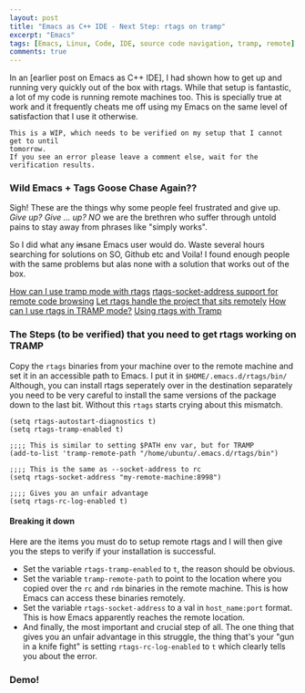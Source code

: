 ```yaml
---
layout: post
title: "Emacs as C++ IDE - Next Step: rtags on tramp"
excerpt: "Emacs"
tags: [Emacs, Linux, Code, IDE, source code navigation, tramp, remote]
comments: true
---
```

In an [earlier post on Emacs as C++ IDE], I had shown how to get up and running
very quickly out of the box with rtags. While that setup is fantastic, a lot of
my code is running remote machines too. This is specially true at work and it
frequently cheats me off using my Emacs on the same level of satisfaction that I
use it otherwise.

```
This is a WIP, which needs to be verified on my setup that I cannot get to until
tomorrow.
If you see an error please leave a comment else, wait for the verification results.
```

### Wild Emacs + Tags Goose Chase Again??
Sigh! These are the things why some people feel frustrated and give up.
*Give up? Give ... up? NO* we are the brethren who suffer through untold pains
to stay away from phrases like "simply works".

So I did what any ~~in~~sane Emacs user would do. Waste several hours searching
for solutions on SO, Github etc and Voila! I found enough people with the same
problems but alas none with a solution that works out of the box.

[How can I use tramp mode with
rtags](https://github.com/Andersbakken/rtags/issues/477)
[rtags-socket-address support for remote code browsing](https://github.com/Andersbakken/rtags/pull/1303)
[Let rtags handle the project that sits remotely](https://github.com/Andersbakken/rtags/pull/546)
[How can I use rtags in TRAMP mode?](https://github.com/Andersbakken/rtags/issues/1206)
[Using rtags with Tramp](https://github.com/Andersbakken/rtags/issues/1240)

### The Steps (to be verified) that you need to get rtags working on TRAMP
Copy the ``rtags`` binaries from your machine over to the remote machine and set
it in an accessible path to Emacs. I put it in ``$HOME/.emacs.d/rtags/bin/``
Although, you can install rtags seperately over in the destination separately
you need to be very careful to install the same versions of the package down to
the last bit. Without this ``rtags`` starts crying about this mismatch.
```
(setq rtags-autostart-diagnostics t)
(setq rtags-tramp-enabled t)

;;;; This is similar to setting $PATH env var, but for TRAMP
(add-to-list 'tramp-remote-path "/home/ubuntu/.emacs.d/rtags/bin")

;;;; This is the same as --socket-address to rc
(setq rtags-socket-address "my-remote-machine:8998")

;;;; Gives you an unfair advantage
(setq rtags-rc-log-enabled t)
```

#### Breaking it down
Here are the items you must do to setup remote rtags and I will then give you
the steps to verify if your installation is successful.
+ Set the variable ``rtags-tramp-enabled`` to ``t``, the reason should be obvious.
+ Set the variable ``tramp-remote-path`` to point to the location where you
  copied over the ``rc`` and ``rdm`` binaries in the remote machine. This is how
  Emacs can access these binaries remotely.
+ Set the variable ``rtags-socket-address`` to a val in ``host_name:port``
  format. This is how Emacs apparently reaches the remote location.
+ And finally, the most important and crucial step of all. The one thing that
  gives you an unfair advantage in this struggle, the thing that's your "gun in
  a knife fight" is setting ``rtags-rc-log-enabled`` to ``t`` which clearly
  tells you about the error.

### Demo!
